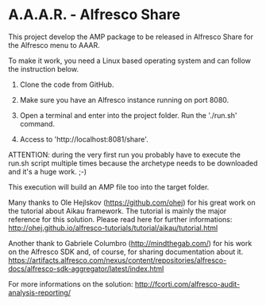 A.A.A.R. - Alfresco Share
===

This project develop the AMP package to be released in Alfresco Share for the Alfresco menu to AAAR.

To make it work, you need a Linux based operating system and can follow the instruction below.

1) Clone the code from GitHub.

2) Make sure you have an Alfresco instance running on port 8080.

3) Open a terminal and enter into the project folder. Run the './run.sh' command.

4) Access to 'http://localhost:8081/share'.

ATTENTION: during the very first run you probably have to execute the run.sh script multiple times because the archetype needs to be downloaded and it's a huge work. ;-)

This execution will build an AMP file too into the target folder.

Many thanks to Ole Hejlskov (https://github.com/ohej) for his great work on the tutorial about Aikau framework. The tutorial is mainly the major reference for this solution.
Please read here for further informations: http://ohej.github.io/alfresco-tutorials/tutorial/aikau/tutorial.html

Another thank to Gabriele Columbro (http://mindthegab.com/) for his work on the Alfresco SDK and, of course, for sharing documentation about it.
https://artifacts.alfresco.com/nexus/content/repositories/alfresco-docs/alfresco-sdk-aggregator/latest/index.html

For more informations on the solution:
http://fcorti.com/alfresco-audit-analysis-reporting/